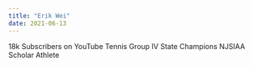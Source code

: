 ```yaml
---
title: "Erik Wei"
date: 2021-06-13
---
```


18k Subscribers on YouTube
Tennis Group IV State Champions
NJSIAA Scholar Athlete
